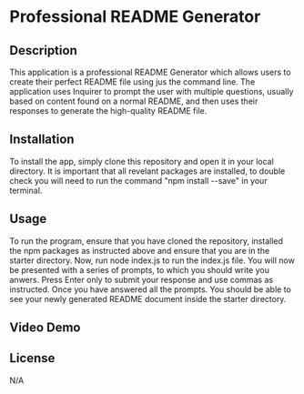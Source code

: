 # Professional README Generator

## Description

This application is a professional README Generator which allows users to create their perfect README file using jus the command line. The application uses Inquirer to prompt the user with multiple questions, usually based on content found on a normal README, and then uses their responses to generate the high-quality README file.

## Installation

To install the app, simply clone this repository and open it in your local directory.
It is important that all revelant packages are installed, to double check you will need to run the command "npm install --save" in your terminal.

## Usage

To run the program, ensure that you have cloned the repository, installed the npm packages as instructed above and ensure that you are in the starter directory.
Now, run node index.js to run the index.js file.
You will now be presented with a series of prompts, to which you should write you anwers. 
Press Enter only to submit your response and use commas as instructed.
Once you have answered all the prompts. You should be able to see your newly generated README document inside the starter directory.

## Video Demo

## License 
N/A









